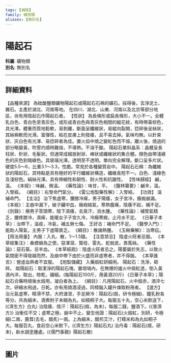 ```yaml
---
tags: [補陽]
family: 礦物類
aliases: [無別名]
---
```


# 陽起石

**科屬**: 礦物類  
**別名**: 無別名  

---

## 詳細資料
【品種來源】
為硅酸鹽類礦物陽起石或陽起石石棉的礦石。採得後，去淨泥土、雜石。主產於湖北、河南等地。
在四川、湖北、山東、河南以及北京等部分地區，尚有用陰起石作陽起石者。
【性狀】
為長條形或扁長條形，大小不一。全體乳白色、青白色至青灰色，或形成青白色與青灰色相間的縱花紋，有時帶黃棕色，具光澤。體重而質地鬆軟，易剝離，斷面呈纖維狀，易縱向裂開，捻碎後呈絲狀，其絲棉軟而光滑。富彈性，粘在皮膚上則發癢，且不易去掉。氣味均無。以針束狀、灰白色有光澤、易捻碎者為佳。置火焰中燒之變紅色而不熔，離火後，燒過的部分略變黃，吹管灼燒時難熔，不導熱。不溶于酸。
陽起石單斜晶系：晶體呈長柱狀、針狀、毛髮狀。但通常成細放射狀、棒狀或纖維狀的集合體。顏色由帶淺綠色的灰色到暗綠色。具玻璃光澤。透明至不透明。單向完全解理。斷口呈多片狀。硬度5.5～6，比重3.1～3.3，性脆。常見於各種變質岩中。
陽起石石棉：為纖維狀的陽起石，其特點是具有極好的平行纖維狀構造，纖維長短不一。白色、淺綠色及淺棕色。絹絲光澤。具有伸縮性和韌性、耐火性和抗酸性。
【性味歸經】
鹹，溫。
《本經》：味鹹，微溫。
《藥性論》：味甘，平。
《醫林纂要》：鹹辛，溫。
入腎經。
《綱目》：右腎命門氣分。
《雷公炮製藥性解》：入腎經。
【功效】
溫補命門。
【主治】
治下焦虛寒，腰膝冷痺，男子陽痿，女子宮冷，癥瘕崩漏。
《本經》：主崩中漏下，破子臟中血，癥瘕結氣，寒熱腹痛，陰痿不起，補不足。
《別錄》：療男子莖頭寒，陰下濕癢，去臭汗，消水腫。
《藥性論》：補腎氣精乏，腰疼膝冷，濕痺，能暖女子子宮久冷，冷癥寒瘕，止月水不定。
《日華子本草》：治帶下，溫疫，冷氣，補五勞七傷。
王好古：補命門不足。
《醫學入門》：能助人陽氣，主男子下虛陽衰乏。
《綱目》：散諸熱腫。
《玉楸藥解》：治寒疝。
【用法用量】
內服：入丸、散，1～1.5錢。
【注意禁忌】
陰虛火旺者忌服。
《本草經集注》：桑螵蛸為之使。惡澤瀉、箘桂、雷丸、蛇蛻皮。畏菟絲。
《藥性論》：惡石葵。忌羊血。
《本草經疏》：陰虛火旺者忌之。陽萎屬於失志，以致火氣閉密不得發越而然，及崩中帶下由於火盛而非虛寒者，并不得服。
《本草匯言》：營虛血熱者不宜服。
【炮製儲藏】
入藥煅紅研細用。
陽起石：洗淨，砸碎。
煅陽起石：取潔淨的陽起石塊，置坩堝內，在無煙的爐火中煅紅透，倒入黃酒內淬，取出，晾乾，碾細。(每陽起石100斤，用黃酒20斤)
《日華子本草》；陽起石合藥時燒後水煅用，凝白者為上。
《綱目》：凡用陽起石，火中煅赤，酒淬七次，研細水飛過，日乾。亦有用燒酒浸過，同樟腦入罐升煉取粉用者。
【選方】
治元氣虛寒，精滑不禁，大府溏泄，手足厥冷：陽起石(煅，研令極細)、鐘乳粉各等分。共為細末，酒煮附子末糊為丸，如梧桐子大。每服五十丸，空心米飲送下，(《濟生方》白丸)
治陰痿、陰汗：陽起石(煅，為末)，每服二錢，鹽酒下。(《普濟方》)
治衝任不交；虛寒之極，崩中不止，變生他證：陽起石(火煅紅，別研，令極細)二兩，鹿茸(去毛，醋炙)一兩。上為細末，醋煎艾汁，打糯米和為丸如桐子大。每服百丸，食前空心米飲下。(《濟生方》陽起石丸)
治丹毒：陽起石(燒，研末)，新水調塗腫處。(《儒門事親》陽起石散)

---

## 圖片
